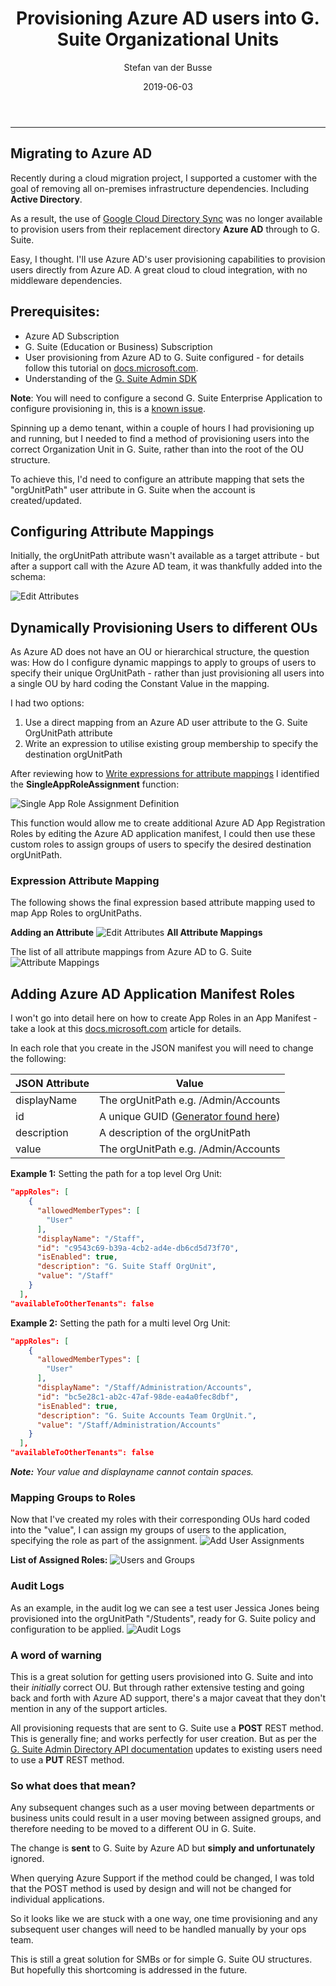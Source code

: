 ﻿---
layout: post
date: 2019-06-03
title:  "Provisioning Azure AD users into G. Suite Organizational Units"
tags: [Azure AD, G. Suite]
banner: "/SemiAnnualChat/assets/OrgUnitPath/banner.png"
image: "/SemiAnnualChat/assets/OrgUnitPath/AttributeMapping.png"
summary: "Use Azure AD to provision users directly into G. Suite Organizational Units"
author: "Stefan van der Busse"
comments: true
---
___

## Migrating to Azure AD
Recently during a cloud migration project, I supported a customer with the goal of removing all on-premises infrastructure dependencies. Including **Active Directory**.

As a result, the use of [Google Cloud Directory Sync](https://tools.google.com/dlpage/dirsync/) was no longer available to provision users from their replacement directory **Azure AD** through to G. Suite.

Easy, I thought. I'll use Azure AD's user provisioning capabilities to provision users directly from Azure AD. A great cloud to cloud integration, with no middleware dependencies.

## Prerequisites:
* Azure AD Subscription
* G. Suite (Education or Business) Subscription
* User provisioning from Azure AD to G. Suite configured - for details follow this tutorial on [docs.microsoft.com](https://docs.microsoft.com/en-us/azure/active-directory/saas-apps/google-apps-provisioning-tutorial).
* Understanding of the [G. Suite Admin SDK](https://developers.google.com/admin-sdk/directory/v1/guides/manage-users)

**Note**: You will need to configure a second G. Suite Enterprise Application to configure provisioning in, this is a [known issue](https://github.com/MicrosoftDocs/azure-docs/issues/7763#issuecomment-398932730).

Spinning up a demo tenant, within a couple of hours I had provisioning up and running, but I needed to find a method of provisioning users into the correct Organization Unit in G. Suite, rather than into the root of the OU structure.

To achieve this, I'd need to configure an attribute mapping that sets the "orgUnitPath" user attribute in G. Suite when the account is created/updated.

## Configuring Attribute Mappings

Initially, the orgUnitPath attribute wasn't available as a target attribute - but after a support call with the Azure AD team, it was thankfully added into the schema:

![Edit Attributes](/SemiAnnualChat/assets/OrgUnitPath/EditAttribute2.png "Edit Attributes")

## Dynamically Provisioning Users to different OUs
As Azure AD does not have an OU or hierarchical structure, the question was: How do I configure dynamic mappings to apply to groups of users to specify their unique OrgUnitPath - rather than just provisioning all users into a single OU by hard coding the Constant Value in the mapping.

I had two options:
1. Use a direct mapping from an Azure AD user attribute to the G. Suite OrgUnitPath attribute
2. Write an expression to utilise existing group membership to specify the destination orgUnitPath

After reviewing how to [Write expressions for attribute mappings](https://docs.microsoft.com/en-us/azure/active-directory/manage-apps/functions-for-customizing-application-data) I identified the **SingleAppRoleAssignment** function:

![Single App Role Assignment Definition](/SemiAnnualChat/assets/OrgUnitPath/SingleAppRoleAssignment.png "Single App Role Assignment Definition")

This function would allow me to create additional Azure AD App Registration Roles by editing the Azure AD application manifest, I could then use these custom roles to assign groups of users to specify the desired destination orgUnitPath.

### Expression Attribute Mapping
The following shows the final expression based attribute mapping used to map App Roles to orgUnitPaths.

**Adding an Attribute**
![Edit Attributes](/SemiAnnualChat/assets/OrgUnitPath/EditAttribute3.png "Edit Attributes")
**All Attribute Mappings**

The list of all attribute mappings from Azure AD to G. Suite
![Attribute Mappings](/SemiAnnualChat/assets/OrgUnitPath/AttributeMapping.png "Attribute Mappings")

## Adding Azure AD Application Manifest Roles

I won't go into detail here on how to create App Roles in an App Manifest - take a look at this [docs.microsoft.com](https://docs.microsoft.com/en-us/azure/active-directory/develop/howto-add-app-roles-in-azure-ad-apps) article for details.

In each role that you create in the JSON manifest you will need to change the following:

JSON Attribute | Value
------------ | -------------
displayName | The orgUnitPath e.g. /Admin/Accounts
id | A unique GUID ([Generator found here](https://www.guidgenerator.com/online-guid-generator.aspx))
description | A description of the orgUnitPath
value | The orgUnitPath e.g. /Admin/Accounts

**Example 1:**
Setting the path for a top level Org Unit:

```json
"appRoles": [
    {
      "allowedMemberTypes": [
        "User"
      ],
      "displayName": "/Staff",
      "id": "c9543c69-b39a-4cb2-ad4e-db6cd5d73f70",
      "isEnabled": true,
      "description": "G. Suite Staff OrgUnit",
      "value": "/Staff"
    }
  ],
"availableToOtherTenants": false
```

**Example 2:**
Setting the path for a multi level Org Unit:

```json
"appRoles": [
    {
      "allowedMemberTypes": [
        "User"
      ],
      "displayName": "/Staff/Administration/Accounts",
      "id": "bc5e28c1-ab2c-47af-98de-ea4a0fec8dbf",
      "isEnabled": true,
      "description": "G. Suite Accounts Team OrgUnit.",
      "value": "/Staff/Administration/Accounts"
    }
  ],
"availableToOtherTenants": false
```

***Note:** Your value and displayname cannot contain spaces.*

### Mapping Groups to Roles
Now that I've created my roles with their corresponding OUs hard coded into the "value", I can assign my groups of users to the application, specifying the role as part of the assignment.
![Add User Assignments](/SemiAnnualChat/assets/OrgUnitPath/AddAssignment.png "Add User Assignments")

**List of Assigned Roles:**
![Users and Groups](/SemiAnnualChat/assets/OrgUnitPath/UsersAndGroups.png "Users and Groups")

### Audit Logs
As an example, in the audit log we can see a test user Jessica Jones being provisioned into the orgUnitPath "/Students", ready for G. Suite policy and configuration to be applied.
![Audit Logs](/SemiAnnualChat/assets/OrgUnitPath/AuditLog.png "Audit Logs")

### A word of warning
This is a great solution for getting users provisioned into G. Suite and  into their _initially_ correct OU. But through rather extensive testing and going back and forth with Azure AD support, there's a major caveat that they don't mention in any of the support articles.

All provisioning requests that are sent to G. Suite use a **POST** REST method. This is generally fine; and works perfectly for user creation. But as per the [G. Suite Admin Directory API documentation](https://developers.google.com/admin-sdk/directory/v1/guides/manage-users#update_user) updates to existing users need to use a **PUT** REST method.

### So what does that mean?
Any subsequent changes such as a user moving between departments or business units could result in a user moving between assigned groups, and therefore needing to be moved to a different OU in G. Suite.

The change is **sent** to G. Suite by Azure AD but **simply and unfortunately** ignored.

When querying Azure Support if the method could be changed, I was told that the POST method is used by design and will not be changed for individual applications.

So it looks like we are stuck with a one way, one time provisioning and any subsequent user changes will need to be handled manually by your ops team.

This is still a great solution for SMBs or for simple G. Suite OU structures. But hopefully this shortcoming is addressed in the future.